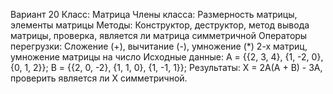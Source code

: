 Вариант 20
Класс: Матрица
Члены класса: Размерность матрицы, элементы матрицы
Методы: Конструктор, деструктор, метод вывода матрицы, проверка, является ли матрица симметричной
Операторы перегрузки: Сложение (+), вычитание (-), умножение (*) 2-х матриц, умножение матрицы на число
Исходные данные: А = {{2, 3, 4}, {1, -2, 0}, {0, 1, 2}}; B = {{2, 0, -2}, {1, 1, 0}, {1, -1, 1}}; 
Результаты: X = 2A(A + B) - 3A, проверить является ли Х симметричной.
